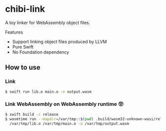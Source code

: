 # chibi-link

A toy linker for WebAssembly object files.

Features

- Support linking object files produced by LLVM
- Pure Swift
- No Foundation dependency

## How to use

### Link

```sh
$ swift run lib.o main.o -o output.wasm
```

### Link WebAssembly on WebAssembly runtime 😲

```sh
$ swift build -c release
$ wasmtime run --mapdir=/var/tmp::$(pwd) .build/wasm32-unknown-wasi/release/chibi-link -- \
  /var/tmp/lib.o /var/tmp/main.o -o /var/tmp/output.wasm
```
